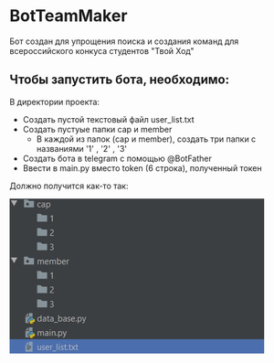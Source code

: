 # BotTeamMaker
Бот создан для упрощения поиска и создания команд для всероссийского конкуса студентов "Твой Ход"

## Чтобы запустить бота, необходимо:
В директории проекта:
* Создать пустой текстовый файл user_list.txt
* Создать пустуые папки cap и member
  * В каждой из папок (cap и member), создать три папки с названиями '1' , '2' , '3'
* Создать бота в telegram с помощью @BotFather
* Ввести в main.py вместо token (6 строка), полученный токен  

Должно получится как-то так:

![alt text](image_rule.jpg)
